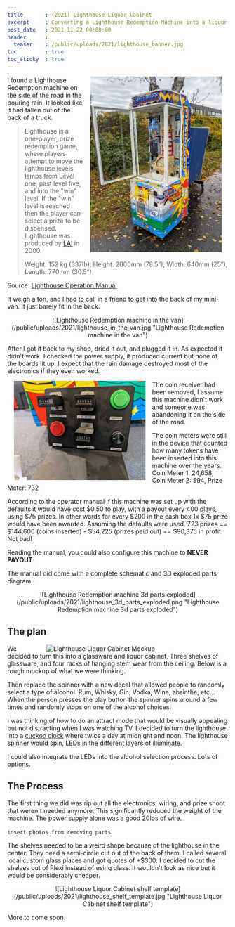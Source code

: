 ```yaml
---
title       : (2021) Lighthouse Liquor Cabinet
excerpt     : Converting a Lighthouse Redemption Machine into a liquor and glassware cabinet
post_date   : 2021-11-22 00:00:00
header      :
  teaser    : /public/uploads/2021/lighthouse_banner.jpg
toc         : true
toc_sticky  : true
---
```


<img style='float: right; margin: 0 15px; width: 300px' src="/public/uploads/2021/lighthouse_on_side_of_road.jpg" alt="Lighthouse Redemption machine on the side of the road"> I found a Lighthouse Redemption machine on the side of the road in the pouring rain. It looked like it had fallen out of the back of a truck.

> Lighthouse is a one-player, prize redemption game, where players attempt to move the lighthouse levels lamps from Level one, past level five, and into the "win" level. If the "win" level is reached then the player can select a prize to be dispensed. Lighthouse was produced by [LAI](https://laigames.com/) in 2000.
>
> Weight: 152 kg (337lb), Height: 2000mm (78.5”), Width: 640mm (25”), Length: 770mm (30.5”)
>

Source: [Lighthouse Operation Manual](https://laigames.com/wp-content/uploads/2018/01/LighthouseOperationManual.pdf)

It weigh a ton, and I had to call in a friend to get into the back of my mini-van. It just barely fit in the back.

<div style="text-align:center">
![Lighthouse Redemption machine in the van](/public/uploads/2021/lighthouse_in_the_van.jpg "Lighthouse Redemption machine in the van")
</div>

After I got it back to my shop, dried it out, and plugged it in. As expected it didn't work. I checked the power supply, it produced current but none of the boards lit up. I expect that the rain damage destroyed most of the electronics if they even worked.

<img style='float: left; margin: 0 15px; width: 300px' src="/public/uploads/2021/lighthouse_coin_counter.jpg" alt="Lighthouse Redemption machine coin counter"> The coin receiver had been removed, I assume this machine didn't work and someone was abandoning it on the side of the road.

The coin meters were still in the device that counted how many tokens have been inserted into this machine over the years. Coin Meter 1: 24,658, Coin Meter 2: 594, Prize Meter: 732

According to the operator manual if this machine was set up with the defaults it would have cost $0.50 to play, with a payout every 400 plays, using $75 prizes. In other words for every $200 in the cash box 1x $75 prize would have been awarded. Assuming the defaults were used. 723 prizes == $144,600 (coins inserted) - $54,225 (prizes paid out) == $90,375 in profit. Not bad!

Reading the manual, you could also configure this machine to **NEVER PAYOUT**.

The manual did come with a complete schematic and 3D exploded parts diagram.

<div style="text-align:center">
![Lighthouse Redemption machine 3d parts exploded](/public/uploads/2021/lighthouse_3d_parts_exploded.png "Lighthouse Redemption machine 3d parts exploded")
</div>

## The plan

<img style='float: right; margin: 0 15px; width: 400px' src="/public/uploads/2021/lighthouse_mock.jpg" alt="Lighthouse Liquor Cabinet Mockup"> We decided to turn this into a glassware and liquor cabinet. Three shelves of glassware, and four racks of hanging stem wear from the ceiling. Below is a rough mockup of what we were thinking.

Then replace the spinner with a new decal that allowed people to randomly select a type of alcohol. Rum, Whisky, Gin, Vodka, Wine, absinthe, etc... When the person presses the play button the spinner spins around a few times and randomly stops on one of the alcohol choices.

I was thinking of how to do an attract mode that would be visually appealing but not distracting when I was watching TV. I decided to turn the lighthouse into a [cuckoo clock](https://en.wikipedia.org/wiki/Cuckoo_clock) where twice a day at midnight and noon. The lighthouse spinner would spin, LEDs in the different layers of illuminate.

I could also integrate the LEDs into the alcohol selection process. Lots of options.

## The Process

The first thing we did was rip out all the electronics, wiring, and prize shoot that weren't needed anymore. This significantly reduced the weight of the machine. The power supply alone was a good 20lbs of wire.

```insert photos from removing parts```

The shelves needed to be a weird shape because of the lighthouse in the center. They need a semi-circle cut out of the back of them. I called several local custom glass places and got quotes of +$300. I decided to cut the shelves out of Plexi instead of using glass. It wouldn't look as nice but it would be considerably cheaper.

<div style="text-align:center">
![Lighthouse Liquor Cabinet shelf template](/public/uploads/2021/lighthouse_shelf_template.jpg "Lighthouse Liquor Cabinet shelf template")
</div>

More to come soon.
